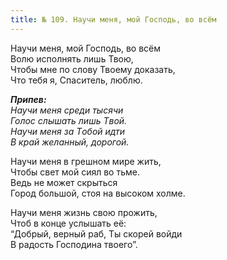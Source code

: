 ```yaml
---
title: № 109. Научи меня, мой Господь, во всём
---
```


Научи меня, мой Господь, во всём  
Волю исполнять лишь Твою,  
Чтобы мне по слову Твоему доказать,  
Что тебя я, Спаситель, люблю.

*__Припев:__  
Научи меня среди тысячи  
Голос слышать лишь Tвой.  
Научи меня за Tобой идти  
B край желанный, дорогой.*

Научи меня в грешном мире жить,  
Чтобы свет мой сиял во тьме.  
Ведь не может скрыться  
Город большой, стоя на высоком холме.

Научи меня жизнь свою прожить,  
Чтоб в конце услышать её:  
“Добрый, верный раб, Ты скорей войди  
В радость Господина твоего”.
